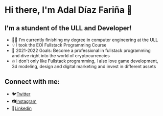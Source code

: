 # Hi there, I'm Adal Díaz Fariña 👋

## I'm a stundent of the ULL and Developer!

- 👨‍💻 I'm currently finishing my degree in computer engineering at the ULL
- 💡 I took the EOI Fullstack Programming Course
- 🥅 2021-2022 Goals: Become a professional in fullstack programming and dive right into the world of cryptocurrencies
- 🔥 I don't only like Fullstack programming, I also love game development, 3d modeling, design and digital marketing and invest in different assets

## Connect with me:
- 🐦[Twitter](https://twitter.com/Adaldiaz99) 
- 📷[Instagram](https://www.instagram.com/adaldiaz99/)
- 💼[Linkedin](https://www.linkedin.com/in/adal-diaz-fari%C3%B1a-56748a18b/)








